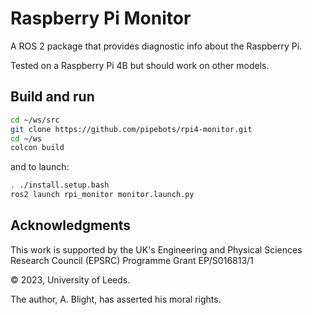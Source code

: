 # Raspberry Pi Monitor

A ROS 2 package that provides diagnostic info about the Raspberry Pi.

Tested on a Raspberry Pi 4B but should work on other models.

## Build and run

```bash
cd ~/ws/src
git clone https://github.com/pipebots/rpi4-monitor.git
cd ~/ws
colcon build
```

and to launch:

```bash
. ./install.setup.bash
ros2 launch rpi_monitor monitor.launch.py
```

## Acknowledgments

This work is supported by the UK's Engineering and Physical Sciences Research Council (EPSRC) Programme Grant EP/S016813/1

© 2023, University of Leeds.

The author, A. Blight, has asserted his moral rights.
